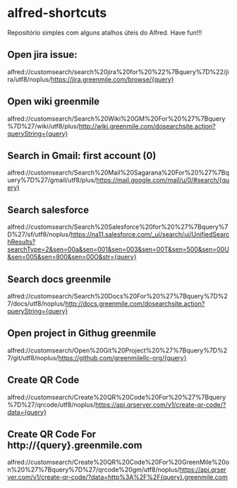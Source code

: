 # alfred-shortcuts
Repositório simples com alguns atalhos úteis do Alfred. 
Have fun!!! 

## Open jira issue: 
alfred://customsearch/search%20jira%20for%20%22%7Bquery%7D%22/jira/utf8/noplus/https://jira.greenmile.com/browse/{query}

## Open wiki greenmile
alfred://customsearch/Search%20Wiki%20GM%20For%20%27%7Bquery%7D%27/wiki/utf8/plus/http://wiki.greenmile.com/dosearchsite.action?queryString={query}

## Search in Gmail: first account (0)
alfred://customsearch/Search%20Mail%20Sagarana%20For%20%27%7Bquery%7D%27/gmail/utf8/plus/https://mail.google.com/mail/u/0/#search/{query}

## Search salesforce 
alfred://customsearch/Search%20Salesforce%20for%20%27%7Bquery%7D%27/sf/utf8/noplus/https://na11.salesforce.com/_ui/search/ui/UnifiedSearchResults?searchType=2&sen=00a&sen=001&sen=003&sen=00T&sen=500&sen=00U&sen=005&sen=800&sen=00O&str={query}

## Search docs greenmile
alfred://customsearch/Search%20Docs%20For%20%27%7Bquery%7D%27/docs/utf8/noplus/http://docs.greenmile.com/dosearchsite.action?queryString={query}

## Open project in Githug greenmile
alfred://customsearch/Open%20Git%20Project%20%27%7Bquery%7D%27/git/utf8/noplus/https://github.com/greenmilellc-org/{query}

## Create QR Code
alfred://customsearch/Create%20QR%20Code%20For%20%27%7Bquery%7D%27/qrcode/utf8/noplus/https://api.qrserver.com/v1/create-qr-code/?data={query}

## Create QR Code For http://{query}.greenmile.com
alfred://customsearch/Create%20QR%20Code%20For%20GreenMile%20on%20%27%7Bquery%7D%27/qrcode%20gm/utf8/noplus/https://api.qrserver.com/v1/create-qr-code/?data=http%3A%2F%2F{query}.greenmile.com
